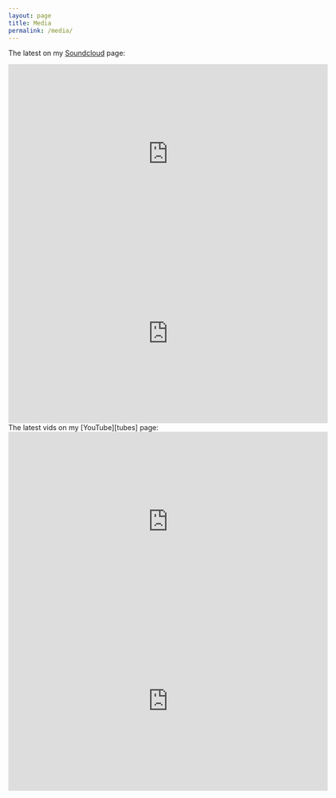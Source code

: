 ```yaml
---
layout: page
title: Media
permalink: /media/
---
```


The latest on my [Soundcloud][tunes] page:
<iframe width="640" height="360" scrolling="no" frameborder="no" src="https://w.soundcloud.com/player/?url=https%3A//api.soundcloud.com/tracks/262972628&amp;auto_play=false&amp;hide_related=false&amp;show_comments=true&amp;show_user=true&amp;show_reposts=false&amp;visual=true"></iframe>
<iframe width="640" height="360" scrolling="no" frameborder="no" src="https://w.soundcloud.com/player/?url=https%3A//api.soundcloud.com/tracks/249600692&amp;auto_play=false&amp;hide_related=false&amp;show_comments=true&amp;show_user=true&amp;show_reposts=false&amp;visual=true"></iframe>
The latest vids on my [YouTube][tubes] page:
<iframe width="640" height="360" src="https://www.youtube.com/embed/Txq62PnkhUI" frameborder="0" allowfullscreen></iframe>
<iframe width="640" height="360" src="https://www.youtube.com/embed/6wifF-QkW84" frameborder="0" allowfullscreen></iframe>


[tunes]: [http://soundcloud.com/cold_fashioned]
[tubes]: [http://youtube.com/channel/UCRSRXmet5G0PZIKr4xI6UTQ]
